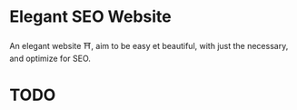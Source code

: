 # Elegant SEO Website

An elegant website ⛩️, aim to be easy et beautiful, with just the necessary, and optimize for SEO.

# TODO
